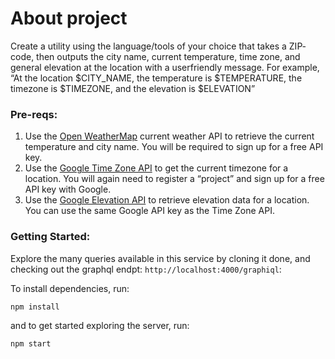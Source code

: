 # About project
Create a utility using the language/tools of your choice that takes a ZIP­code, then outputs the city name,
current temperature, time zone, and general elevation at the location with a user­friendly message. For
example, “At the location $CITY_NAME, the temperature is $TEMPERATURE, the timezone is $TIMEZONE,
and the elevation is $ELEVATION”

### Pre-reqs:
1. Use the [Open WeatherMap](https://openweathermap.org/api) current weather API to retrieve the current temperature and city name. You
will be required to sign up for a free API key.
2. Use the [Google Time Zone API](https://developers.google.com/maps/documentation/timezone/start?hl=en_US) to get the current timezone for a location. You will again need to
register a “project” and sign up for a free API key with Google.
3. Use the [Google Elevation API](https://developers.google.com/maps/documentation/elevation/start) to retrieve elevation data for a location. You can use the same Google
API key as the Time Zone API.


### Getting Started:
Explore the many queries available in this service by cloning it done, and checking out the graphql endpt:
`http://localhost:4000/graphiql`:

To install dependencies, run:
```code
npm install
```

and to get started exploring the server, run:
```code
npm start
```



